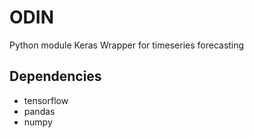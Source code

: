 # **ODIN** 

Python module Keras Wrapper for timeseries forecasting 

## Dependencies
- tensorflow
- pandas 
- numpy 
